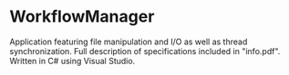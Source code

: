 # WorkflowManager
Application featuring file manipulation and I/O as well as thread synchronization. Full description of specifications included in "info.pdf". Written in C# using Visual Studio.

